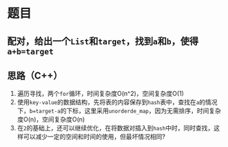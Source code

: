 # 题目
配对，给出一个`List`和`target`，找到`a`和`b`，使得`a+b=target`
----
## 思路（C++）
1. 遍历寻找，两个`for`循环，时间复杂度O(n^2)，空间复杂度O(1)
2. 使用`key-value`的数据结构，先将表的内容保存到`hash`表中，查找在`a`的情况下，`b=target-a`的下标，这里采用`unorderde_map`，因为无需排序，时间复杂度O(n)，空间复杂度O(n)
3. 在`2`的基础上，还可以继续优化，在将数据对插入到`hash`中时，同时查找，这样可以减少一定的空间和时间的使用，但最坏情况相同?